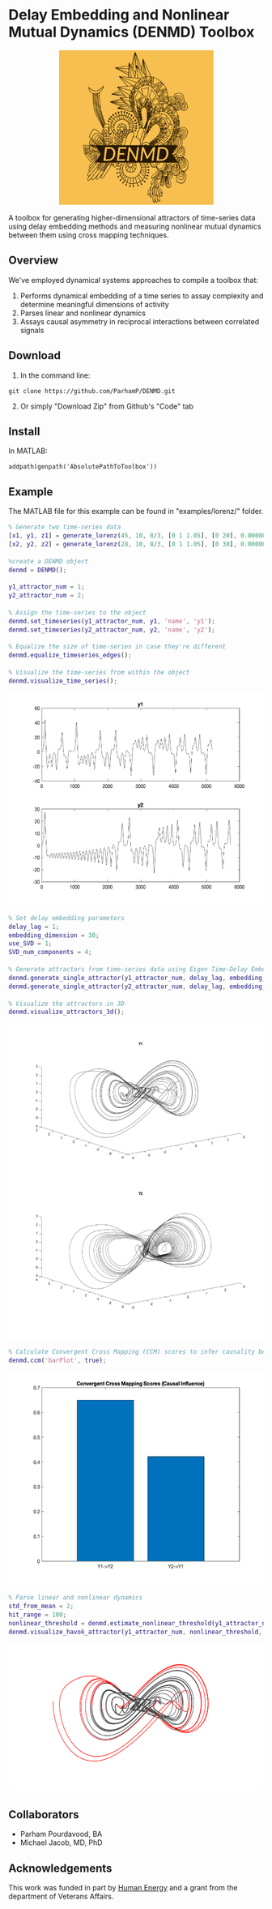 # Delay Embedding and Nonlinear Mutual Dynamics (DENMD) Toolbox

<p align="center">
<img src="https://github.com/ParhamP/DENMD/blob/main/assets/DENMD-logos.jpeg?raw=true" width="305" height="305">
</p>


A toolbox for generating higher-dimensional attractors of time-series data using delay embedding methods and measuring nonlinear mutual dynamics between them using cross mapping techniques.

## Overview

We've employed dynamical systems approaches to compile a toolbox that:
1. Performs dynamical embedding of a time series to assay complexity and determine meaningful dimensions of activity
2. Parses linear and nonlinear dynamics
3. Assays causal asymmetry in reciprocal interactions between correlated signals

## Download

1. In the command line:
```
git clone https://github.com/ParhamP/DENMD.git
```

2. Or simply "Download Zip" from Github's "Code" tab

## Install

In MATLAB:

```
addpath(genpath('AbsolutePathToToolbox'))
```

## Example

The MATLAB file for this example can be found in "examples/lorenz/" folder.

```Matlab
% Generate two time-series data
[x1, y1, z1] = generate_lorenz(45, 10, 8/3, [0 1 1.05], [0 20], 0.000001);
[x2, y2, z2] = generate_lorenz(28, 10, 8/3, [0 1 1.05], [0 30], 0.000001);

%create a DENMD object
denmd = DENMD();

y1_attractor_num = 1;
y2_attractor_num = 2;

% Assign the time-series to the object
denmd.set_timeseries(y1_attractor_num, y1, 'name', 'y1');
denmd.set_timeseries(y2_attractor_num, y2, 'name', 'y2');

% Equalize the size of time-series in case they're different
denmd.equalize_timeseries_edges();

% Visualize the time-series from within the object
denmd.visualize_time_series();
```
<p align="center">
<img src="assets/vis_time_series_wo_title.png?raw=true" width="560" height="420">
</p>

```Matlab
% Set delay embedding parameters
delay_lag = 1;
embedding_dimension = 30;
use_SVD = 1;
SVD_num_components = 4;

% Generate attractors from time-series data using Eigen Time-Delay Embedding
denmd.generate_single_attractor(y1_attractor_num, delay_lag, embedding_dimension, use_SVD, SVD_num_components);
denmd.generate_single_attractor(y2_attractor_num, delay_lag, embedding_dimension, use_SVD, SVD_num_components);

% Visualize the attractors in 3D
denmd.visualize_attractors_3d();
```
<p align="center">
<img src="assets/vis_lorenz_attractors_wo_title.png?raw=true" width="627" height="623">
</p>

```Matlab
% Calculate Convergent Cross Mapping (CCM) scores to infer causality between the two systems
denmd.ccm('barPlot', true);
```
<p align="center">
<img src="assets/ccm_bar_plot.png?raw=true" width="560" height="420">
</p>

```Matlab
% Parse linear and nonlinear dynamics
std_from_mean = 2;
hit_range = 100;
nonlinear_threshold = denmd.estimate_nonlinear_threshold(y1_attractor_num, std_from_mean);
denmd.visualize_havok_attractor(y1_attractor_num, nonlinear_threshold, hit_range)
```
<p align="center">
<img src="assets/havok.png?raw=true" width="627" height="294">
</p>

## Collaborators

- Parham Pourdavood, BA
- Michael Jacob, MD, PhD

## Acknowledgements

This work was funded in part by [Human Energy](https://humanenergy.io/) and a grant from the department of Veterans Affairs.

